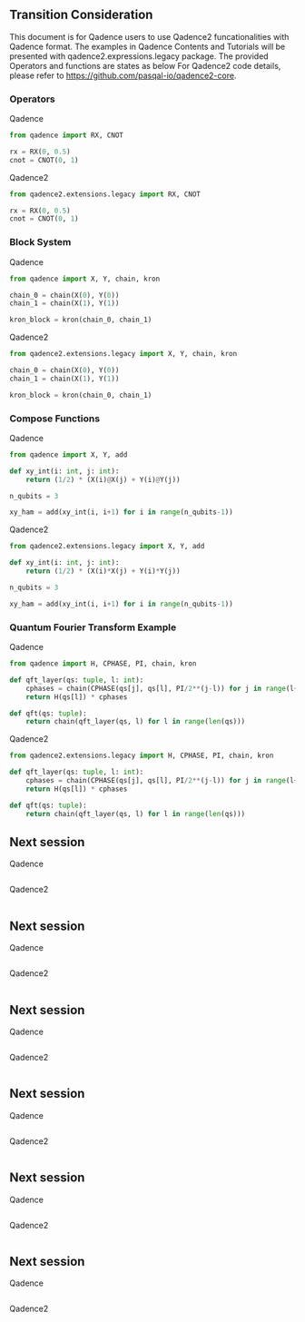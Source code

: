 
## Transition Consideration
This document is for Qadence users to use Qadence2 funcationalities with Qadence format.
The examples in Qadence Contents and Tutorials will be presented with qadence2.expressions.legacy package. The provided Operators and functions are states as below
For Qadence2 code details, please refer to https://github.com/pasqal-io/qadence2-core.

### Operators

Qadence
```python exec="on" source="material-block" html="1" session="getting_started"
from qadence import RX, CNOT

rx = RX(0, 0.5)
cnot = CNOT(0, 1)
```

Qadence2
```python exec="on" source="material-block" html="1" session="getting_started"
from qadence2.extensions.legacy import RX, CNOT

rx = RX(0, 0.5)
cnot = CNOT(0, 1)
```

### Block System

Qadence
```python exec="on" source="material-block" html="1" session="getting_started"
from qadence import X, Y, chain, kron

chain_0 = chain(X(0), Y(0))
chain_1 = chain(X(1), Y(1))

kron_block = kron(chain_0, chain_1)
```

Qadence2
```python exec="on" source="material-block" html="1" session="getting_started"
from qadence2.extensions.legacy import X, Y, chain, kron

chain_0 = chain(X(0), Y(0))
chain_1 = chain(X(1), Y(1))

kron_block = kron(chain_0, chain_1)
```

### Compose Functions

Qadence
```python exec="on" source="material-block" html="1" session="getting_started"
from qadence import X, Y, add

def xy_int(i: int, j: int):
    return (1/2) * (X(i)@X(j) + Y(i)@Y(j))

n_qubits = 3

xy_ham = add(xy_int(i, i+1) for i in range(n_qubits-1))
```

Qadence2
```python exec="on" source="material-block" html="1" session="getting_started"
from qadence2.extensions.legacy import X, Y, add

def xy_int(i: int, j: int):
    return (1/2) * (X(i)*X(j) + Y(i)*Y(j))

n_qubits = 3

xy_ham = add(xy_int(i, i+1) for i in range(n_qubits-1))
```

### Quantum Fourier Transform Example

Qadence
```python exec="on" source="material-block" html="1" session="getting_started"
from qadence import H, CPHASE, PI, chain, kron

def qft_layer(qs: tuple, l: int):
    cphases = chain(CPHASE(qs[j], qs[l], PI/2**(j-l)) for j in range(l+1, len(qs)))
    return H(qs[l]) * cphases

def qft(qs: tuple):
    return chain(qft_layer(qs, l) for l in range(len(qs)))
```

Qadence2
```python exec="on" source="material-block" html="1" session="getting_started"
from qadence2.extensions.legacy import H, CPHASE, PI, chain, kron

def qft_layer(qs: tuple, l: int):
    cphases = chain(CPHASE(qs[j], qs[l], PI/2**(j-l)) for j in range(l+1, len(qs)))
    return H(qs[l]) * cphases

def qft(qs: tuple):
    return chain(qft_layer(qs, l) for l in range(len(qs)))
```

## Next session

Qadence
```python exec="on" source="material-block" html="1" session="getting_started"

```

Qadence2
```python exec="on" source="material-block" html="1" session="getting_started"

```

## Next session

Qadence
```python exec="on" source="material-block" html="1" session="getting_started"

```

Qadence2
```python exec="on" source="material-block" html="1" session="getting_started"

```

## Next session

Qadence
```python exec="on" source="material-block" html="1" session="getting_started"

```

Qadence2
```python exec="on" source="material-block" html="1" session="getting_started"

```

## Next session

Qadence
```python exec="on" source="material-block" html="1" session="getting_started"

```

Qadence2
```python exec="on" source="material-block" html="1" session="getting_started"

```

## Next session

Qadence
```python exec="on" source="material-block" html="1" session="getting_started"

```

Qadence2
```python exec="on" source="material-block" html="1" session="getting_started"

```

## Next session

Qadence
```python exec="on" source="material-block" html="1" session="getting_started"

```

Qadence2
```python exec="on" source="material-block" html="1" session="getting_started"

```
